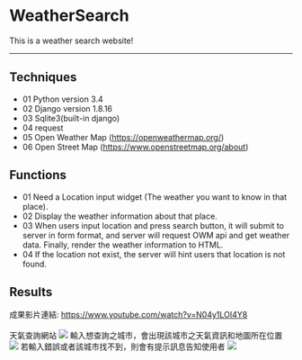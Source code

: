 # WeatherSearch
This is a weather search website!
****
## Techniques
* 01 Python version 3.4
* 02 Django version 1.8.16
* 03 Sqlite3(built-in django)
* 04 request
* 05 Open Weather Map (https://openweathermap.org/)
* 06 Open Street Map (https://www.openstreetmap.org/about)

## Functions
* 01 Need a Location input widget (The weather you want to know in that place).
* 02 Display the weather information about that place.
* 03 When users input location and press search button, it will submit to server in form format, and server will request OWM api and get weather data. Finally, render the weather information to HTML.
* 04 If the location not exist, the server will hint users that location is not found.

## Results
成果影片連結:
https://www.youtube.com/watch?v=N04y1LOI4Y8 <br><br>
天氣查詢網站
![](https://i.imgur.com/Gl4lJf3.png)
輸入想查詢之城市，會出現該城市之天氣資訊和地圖所在位置
![](https://i.imgur.com/VCsPMhP.png)
若輸入錯誤或者該城市找不到，則會有提示訊息告知使用者
![](https://i.imgur.com/P5gbFOh.png)

